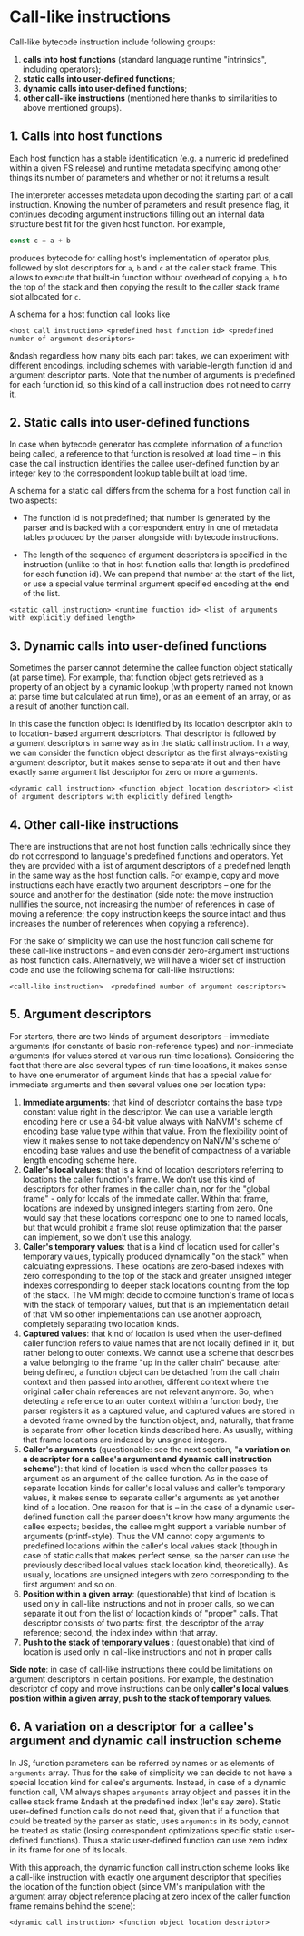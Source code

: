 # Call-like instructions

Call-like bytecode instruction include following groups:

1. **calls into host functions** (standard language runtime "intrinsics", including operators);
2. **static calls into user-defined functions**;
3. **dynamic calls into user-defined functions**;
4. **other call-like instructions** (mentioned here thanks to similarities to above mentioned groups).

## 1. Calls into host functions

Each host function has a stable identification (e.g. a numeric id predefined within a given FS
release) and runtime metadata specifying among other things its number of parameters and whether or
not it returns a result.

The interpreter accesses metadata upon decoding the starting part of a call instruction. Knowing the
number of parameters and result presence flag, it continues decoding argument instructions filling
out an internal data structure best fit for the given host function. For example,

```js
const c = a + b
```

produces bytecode for calling host's implementation of operator plus, followed by slot
descriptors for `a`, `b` and `c` at the caller stack frame. This allows to execute that built-in
function without overhead of copying `a`, `b` to the top of the stack and then copying the result
to the caller stack frame slot allocated for `c`.

A schema for a host function call looks like

`<host call instruction> <predefined host function id> <predefined number of argument descriptors>`

&ndash regardless how many bits each part takes, we can experiment with different encodings,
including schemes with variable-length function id and argument descriptor parts. Note that
the number of arguments is predefined for each function id, so this kind of a call instruction
does not need to carry it.

## 2. Static calls into user-defined functions

In case when bytecode generator has complete information of a function being called, a reference
to that function is resolved at load time &ndash; in this case the call instruction identifies
the callee user-defined function by an integer key to the correspondent lookup table built at load
time.

A schema for a static call differs from the schema for a host function call in two aspects:

- The function id is not predefined; that number is generated by the parser and is backed with
a correspondent entry in one of metadata tables produced by the parser alongside with bytecode
instructions.

- The length of the sequence of argument descriptors is specified in the instruction (unlike
to that in host function calls that length is predefined for each function id). We can prepend
that number at the start of the list, or use a special value terminal argument specified
encoding at the end of the list.

`<static call instruction> <runtime function id> <list of arguments with explicitly defined length>`

## 3. Dynamic calls into user-defined functions

Sometimes the parser cannot determine the callee function object statically (at parse time). For
example, that function object gets retrieved as a property of an object by a dynamic lookup
(with property named not known at parse time but calculated at run time), or as an element of
an array, or as a result of another function call.

In this case the function object is identified by its location descriptor akin to to location-
based argument descriptors. That descriptor is followed by argument descriptors in
same way as in the static call instruction. In a way, we can consider the function object
descriptor as the first always-existing argument descriptor, but it makes sense to separate
it out and then have exactly same argument list descriptor for zero or more arguments.

`<dynamic call instruction> <function object location descriptor> <list of argument descriptors
with explicitly defined length>`

## 4. Other call-like instructions

There are instructions that are not host function calls technically since they do not correspond
to language's predefined functions and operators. Yet they are provided with a list of argument
descriptors of a predefined length in the same way as the host function calls. For example,
copy and move instructions each have exactly two argument descriptors &ndash; one for the source and
another for the destination (side note: the move instruction nullifies the source, not increasing
the number of references in case of moving a reference; the copy instruction keeps the source intact
and thus increases the number of references when copying a reference).

For the sake of simplicity we can use the host function call scheme for these call-like instructions
&ndash; and even consider zero-argument instructions as host function calls. Alternatively, we will
have a wider set of instruction code and use the following schema for call-like instructions:

`<call-like instruction>  <predefined number of argument descriptors>`

## 5. Argument descriptors

For starters, there are two kinds of argument descriptors &ndash; immediate arguments (for constants
of basic non-reference types) and non-immediate arguments (for values stored at various run-time
locations). Considering the fact that there are also several types of run-time locations, it makes
sense to have one enumerator of argument kinds that has a special value for immediate arguments and
then several values one per location type:

1. **Immediate arguments**: that kind of descriptor contains the base type constant value right in
the descriptor. We can use a variable length encoding here or use a 64-bit value always with NaNVM's
scheme of encoding base value type within that value. From the flexibility point of view it makes
sense to not take dependency on NaNVM's scheme of encoding base values and use the benefit of
compactness of a variable length encoding scheme here.
2. **Caller's local values**: that is a kind of location descriptors referring to locations the
caller function's frame. We don't use this kind of descriptors for other frames in the caller chain,
nor for the "global frame" - only for locals of the immediate caller. Within that frame, locations
are indexed by unsigned integers starting from zero. One would say that these locations correspond
one to one to named locals, but that would prohibit a frame slot reuse optimization that the parser
can implement, so we don't use this analogy.
3. **Caller's temporary values**: that is a kind of location used for caller's temporary values,
typically produced dynamically "on the stack" when calculating expressions. These locations are
zero-based indexes with zero corresponding to the top of the stack and greater unsigned integer
indexes corresponding to deeper stack locations counting from the top of the stack. The VM might
decide to combine function's frame of locals with the stack of temporary values, but that is an
implementation detail of that VM so other implementations can use another approach, completely
separating two location kinds.
4. **Captured values**: that kind of location is used when the user-defined caller function refers
to value names that are not locally defined in it, but rather belong to outer contexts. We cannot
use a scheme that describes a value belonging to the frame "up in the caller chain" because, after
being defined, a function object can be detached from the call chain context and then passed into
another, different context where the original caller chain references are not relevant anymore. So,
when detecting a reference to an outer context within a function body, the parser registers it as
a captured value, and captured values are stored in a devoted frame owned by the function object,
and, naturally, that frame is separate from other location kinds described here. As usually, withing
that frame locations are indexed by unsigned integers.
5. **Caller's arguments** (questionable: see the next section, "**a variation on a descriptor for
a callee's argument and dynamic call instruction scheme**"): that kind of location is used when
the caller passes its argument as an argument of the callee function. As in the case of separate
location kinds for caller's local values and caller's temporary values, it makes sense to separate
caller's arguments as yet another kind of a location. One reason for that is &ndash; in the case of
a dynamic user-defined function call the parser doesn't know how many arguments the callee expects;
besides, the callee might support a variable number of arguments (printf-style). Thus the VM cannot
copy arguments to predefined locations within the caller's local values stack (though in case of
static calls that makes perfect sense, so the parser can use the previously described local values
stack location kind, theoretically). As usually, locations are unsigned integers with zero
corresponding to the first argument and so on.
6. **Position within a given array**: (questionable) that kind of location is used only in call-like
instructions and not in proper calls, so we can separate it out from the list of locaction kinds
of "proper" calls. That descriptor consists of two parts: first, the descriptor of the array
reference; second, the index index within that array.
7. **Push to the stack of temporary values** : (questionable) that kind of location is used only in
call-like instructions and not in proper calls

**Side note**: in case of call-like instructions there could be limitations on argument descriptors
in certain positions. For example, the destination descriptor of copy and move instructions can be
only **caller's local values**, **position within a given array**, **push to the stack of temporary
values**.

## 6. A variation on a descriptor for a callee's argument and dynamic call instruction scheme

In JS, function parameters can be referred by names or as elements of `arguments` array. Thus for
the sake of simplicity we can decide to not have a special location kind for callee's arguments.
Instead, in case of a dynamic function call, VM always shapes `arguments` array object and passes it
in the callee stack frame &ndash at the predefined index (let's say zero). Static user-defined
function calls do not need that, given that if a function that could be treated by the parser as
static, uses `arguments` in its body, cannot be treated as static (losing correspondent
optimizations specific static user-defined functions). Thus a static user-defined function can use
zero index in its frame for one of its locals.

With this approach, the dynamic function call instruction scheme looks like a call-like instruction
with exactly one argument descriptor that specifies the location of the function object (since VM's
manipulation with the argument array object reference placing at zero index of the caller function
frame remains behind the scene):

`<dynamic call instruction> <function object location descriptor>`
